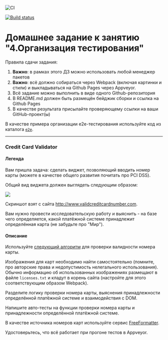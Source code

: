 ![CI](https://github.com/natalia-smyslova/testing/actions/workflows/web.yml/badge.svg)

[![Build status](https://ci.appveyor.com/api/projects/status/h3nuwlbdgvem4smq/branch/main?svg=true)](https://ci.appveyor.com/project/natalia-smyslova/testing/branch/main)


# Домашнее задание к занятию "4.Организация тестирования"

Правила сдачи задания:

1. **Важно**: в рамках этого ДЗ можно использовать любой менеджер пакетов
1. **Важно**: всё должно собираться через Webpack (включая картинки и стили) и выкладываться на Github Pages через Appveyor.
1. Всё задание можно выполнить в виде одного Github-репозитория
1. В README.md должен быть размещён бейджик сборки и ссылка на Github Pages
1. В качестве результата присылайте проверяющему ссылки на ваши GitHub-проект(ы)

В качестве примера организации e2e-тестирования используйте код из каталога [`e2e`](e2e).

---

### Credit Card Validator

#### Легенда

Вам пришла задача: сделать виджет, позволяющий вводить номер карты (можете в качестве общего развития почитать про PCI DSS).

Общий вид виджета должен выглядеть следующим образом:

![](https://github.com/natalia-smyslova/ahj-homeworks/raw/video/testing/pic/validator.png)

Скриншот взят с сайта http://www.validcreditcardnumber.com.

Вам нужно провести исследовательскую работу и выяснить - на базе чего определяется, какой платёжной системе принадлежит определённая карта (не забудьте про "Мир").

#### Описание

Используйте [следующий алгоритм](https://en.wikipedia.org/wiki/Luhn_algorithm) для проверки валидности номера карты.

Изображения для карт необходимо найти самостоятельно (помните, про авторские права и недопустимость нелегального использования). Обычно информацию об использованных изображениях размещают в файле `licenses.txt` и кладут в корень сайта (настройте для этого соответствующим образом Webpack).

Разделите логику проверки номера карты, выяснения принадлежности определённой платёжной системе и взаимодействия с DOM.

Напишите авто-тесты на функции проверки номера карты и принадлежности определённой платёжной системе.

В качестве источника номеров карт используйте сервис [FreeFormatter](https://www.freeformatter.com/credit-card-number-generator-validator.html).

Удостоверьтесь, что всё работает при прогоне тестов в Appveyor.
